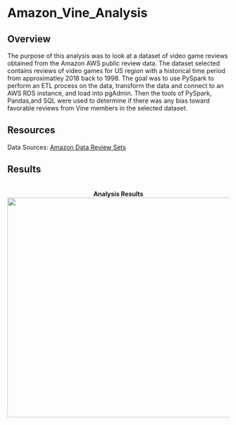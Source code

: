 # Amazon_Vine_Analysis

## Overview
The purpose of this analysis was to look at a dataset of video game reviews obtained from the Amazon AWS public review data.  The dataset selected contains reviews of video games for US region with a historical time period from approximatley 2018 back to 1998. The goal was to use PySpark to perform an ETL process on the data, transform the data and connect to an AWS RDS instance, and load into pgAdmin. Then the tools of PySpark, Pandas,and SQL were used to determine if there was any bias toward favorable reviews from Vine members in the selected dataset. 

## Resources
Data Sources: [Amazon Data Review Sets](https://s3.amazonaws.com/amazon-reviews-pds/tsv/amazon_reviews_us_Digital_Video_Games_v1_00.tsv.gz) 

## Results
<p align="center">
    <br>  <b> Analysis Results</b>  </br>
<img src="https://github.com/dfwdamon/Amazon_Vine_Analysis/Reviews.png" width="625" height="500"/>
